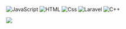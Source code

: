 ### 


<p>
 
  <img alt="JavaScript" src="https://img.shields.io/badge/JavaScript-F7DF1E?logo=javascript&logoColor=white&style=for-the-badge" />
  <img alt="HTML" src="https://img.shields.io/badge/HTML-E34F26?logo=html5&logoColor=white&style=for-the-badge" />
  <img alt="Css"     src="https://img.shields.io/badge/CSS-1572B6?logo=css3&logoColor=white&style=for-the-badge" />
  <img alt="Laravel" src="https://img.shields.io/badge/Laravel-ba0b25?logo=laravel&logoColor=white&style=for-the-badge" />
<img alt="C++" src="https://img.shields.io/badge/C++-023ef0?logo=C++&logoColor=white&style=for-the-badge" />
</p>
<img src="https://img.shields.io/badge/Laravel-ba0b25?logo=SimpleIconName&logoColor=ColorName&style=ShieldStyle" />
<!--
**AshBarseghyan/AshBarseghyan** is a ✨ _special_ ✨ repository because its `README.md` (this file) appears on your GitHub profile.

Here are some ideas to get you started:

- 🔭 I’m currently working on ...
- 🌱 I’m currently learning ...
- 👯 I’m looking to collaborate on ...
- 🤔 I’m looking for help with ...
- 💬 Ask me about ...
- 📫 How to reach me: ...
- 😄 Pronouns: ...
- ⚡ Fun fact: ...
-->
